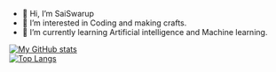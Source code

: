 - 👋 Hi, I’m SaiSwarup
- 👀 I’m interested in Coding and making crafts.
- 🌱 I’m currently learning Artificial intelligence and Machine learning.


[![My GitHub stats](https://github-readme-stats.vercel.app/api?username=SaiSwarup27&show_icons=true&theme=dark&count_private=true)](https://github.com/anuraghazra/github-readme-stats)</br>
[![Top Langs](https://github-readme-stats.vercel.app/api/top-langs/?username=SaiSwarup27&layout=compact&theme=dark&langs_count=8)](https://github.com/anuraghazra/github-readme-stats)</br>

<!---
SaiSwarup27/My self is a ✨ special ✨ repository because its `README.md` (this file) appears on your GitHub profile.
You can click the Preview link to take a look at your changes.
--->
